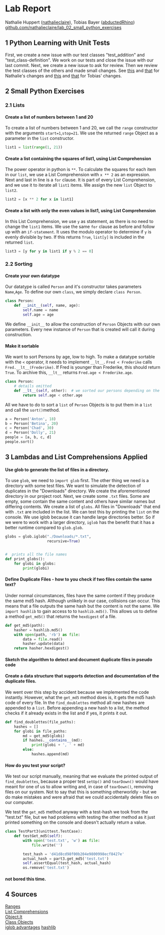 # Lab Report

Nathalie Huppert ([nathalieclaire](https://github.com/nathalieclaire)), Tobias Bayer ([abductedRhino](https://github.com/abductedRhino))  
[github.com/nathalieclaire/lab_02_small_python_exercises](https://github.com/nathalieclaire/lab_02_small_python_exercises)

## 1 Python Learning with Unit Tests

First, we create a new issue with our test classes "test_addition" and "test_class-definition".
We work on our tests and close the issue with our last commit. Next, we create a new issue to
ask for review. Then we review the test classes of the others and made small changes. See
[this](https://github.com/htw-imi-info3/python-learning/commit/f80c92d51939c469c1e48210e9997f805a30cdfc)
and [that](https://github.com/htw-imi-info3/python-learning/commit/f40c9ffab848890f0c0ca488f88e2a97b4ba9664)
for Nathalie's changes and
[this](https://github.com/htw-imi-info3/python-learning/commit/0bf99163c2916c2459efad878cbb44be81db5780)
and [that](https://github.com/htw-imi-info3/python-learning/commit/24ec05256e9edaabeae5dcab425505fd2c1e8e5f)
for Tobias' changes.

## 2 Small Python Exercises

### 2.1 Lists

#### Create a list of numbers between 1 and 20

To create a list of numbers between 1 and 20, we call
the `range` constructor with the arguments `start=1`,`stop=21`.
We use the returned `range` Object as a parameter in the `list`
constructor.

```python
list1 = list(range(1, 21))
```

#### Create a list containing the squares of list1, using List Comprehension

The power operator in python is `**`. To calculate the squares for each item in our `list`,
we use a List Comprehension with `x ** 2` as an expression. Next and last in line is a `for`
clause. It is part of every List Comprehension, and we use it to iterate all `list1` items.
We assign the new `list` Object to `list2`.

```python
list2 = [x ** 2 for x in list1]
```

#### Create a list with only the even values in list1, using List Comprehension

In this List Comprehension, we use `y` as statement, as there is no need to
change the `list1` items. We use the same `for` clause as before and follow up
with an `if-statement`. It uses the modulo operator to determine if `y` is evenly
divisible by two. If this returns `True`, `list[y]` is included in the returned `list`.

```python
list3 = [y for y in list1 if y % 2 == 0]
```

### 2.2 Sorting

#### Create your own datatype

Our datatype is called `Person` and it's constructor takes parameters `Name`,`Age`.
To define our own `class`, we simply declare `class Person`.

```python
class Person:
    def __init__(self, name, age):
        self.name = name
        self.age = age
```

We define `__init__` to allow the construction of `Person` Objects with our own parameters. Every
new instance of `Person` that is created will call it during construction.

#### Make it sortable

We want to sort Persons by age, low to high. To make a datatype sortable with the `<` operator,
it needs to implement `__lt__`. `Fred < Frederike` calls `Fred.__lt__(Frederike)`. If Fred is
younger than Frederike, this should return `True`. To archive this, `__lt__` returns `Fred.age < Frederike.age`.

```python
class Person:
    # details omitted
    def __lt__(self, other):  # we sorted our persons depending on the age the person has
        return self.age < other.age
```

All we have to do to sort a `list` of `Person` Objects is to put them in a `list` and call the `sort()`method.

```python
a = Person('Anton', 18)
b = Person('Betina', 20)
c = Person('Chad', 30)
d = Person('Dolly', 21)
people = [a, b, c, d]
people.sort()
```

## 3 Lambdas and List Comprehensions Applied

#### Use glob to generate the list of files in a directory.

To use `glob`, we need to `ìmport glob` first. The other thing we need is a directory with some test files.
We want to simulate the detection of duplicates in the "Downloads" directory. We create the aforementioned
directory in our project root. Next, we create some `.txt` files. Some are empty, some contain the same content
and others have similar names but differing contents. We create a list of `globs`. All files in "Downloads" that
end with `.txt` are included in the list. We can test this
by printing the `list` on the console. We use iglob because it can handle large directories better. So if we were to
work with a larger directory, `iglob` has the benefit that it has a better runtime compared to `glob.glob`.

```python
globs = glob.iglob("./Downloads/*.txt",
                   recursive=True)


#  prints all the file names
def print_globs():
    for globi in globs:
        print(globi)
```

#### Define Duplicate Files - how to you check if two files contain the same text?

Under normal circumstances, files have the same content if they produce the same md5 hash. Although unlikely in
our case, collisions can occur. This means that a file outputs the same hash but the content is not the same.
We `import hashlib` to gain access to to `hashlib.md5()`. This allows us to define a method `get_md5()` that returns the
`hexdigest` of a file.

```python
def get_md5(path):
    hasher = hashlib.md5()
    with open(path, 'rb') as file:
        data = file.read()
        hasher.update(data)
    return hasher.hexdigest()
```

#### Sketch the algorithm to detect and document duplicate files in pseudo code

#### Create a data structure that supports detection and documentation of the duplicate files.

We went over this step by accident because we implemented the code instantly. However, what the `get_md5` method does
is,
it gets the md5 hash code of every file. In the `find_doublettes` method all new hashes are appended to a `list`. Before
appending a new hash
to a list, the method checks if it already exists in the list and if yes, it prints it out.

```python
def find_doublettes(file_paths):
    hashes = []
    for globi in file_paths:
        md = get_md5(globi)
        if hashes.__contains__(md):
            print(globi + ', ' + md)
        else:
            hashes.append(md)
```

#### How do you test your script?

We test our script manually, meaning that we evaluate the printed output of `find_doublettes`, because a proper
test `setUp()` and `tearDown()` would have meant for one of us to allow writing and, in case of `tearDown()`,
removing files on our system. Not to say that this is something otherworldly - but we do make mistakes and were afraid
that we could accidentally delete files on our computer.

We test the `get_md5` method anyway with a test-hash we took from the "test.txt" file, but we had problems with testing
the other method
as it just printed something on the console and doesn't actually return a value.

```python
class TestPart3(unittest.TestCase):
    def testGet_md5(self):
        with open('test.txt', 'w') as file:
            file.write('')

        test_hash = 'd41d8cd98f00b204e9800998ecf8427e'
        actual_hash = part3.get_md5('test.txt')
        self.assertEqual(test_hash, actual_hash)
        os.remove('test.txt')
```

#### not bored this time.

## 4 Sources

[Ranges](https://docs.python.org/3/library/stdtypes.html#ranges)  
[List Comprehensions](https://docs.python.org/3/tutorial/datastructures.html#list-comprehensions)  
[Object.lt](https://docs.python.org/3/reference/datamodel.html?highlight=__lt__#object.__lt__)  
[Class Objects](https://docs.python.org/3/tutorial/classes.html#class-objects)  
[iglob advantages](https://www.youtube.com/watch?v=tATFQUx0Zx0)
[hashlib](https://docs.python.org/3.11/library/hashlib.html#simple-hashing)
